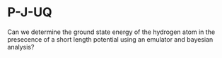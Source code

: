 # P-J-UQ
Can we determine the ground state energy of the hydrogen atom in the presecence of a short length potential using an emulator and bayesian analysis?
